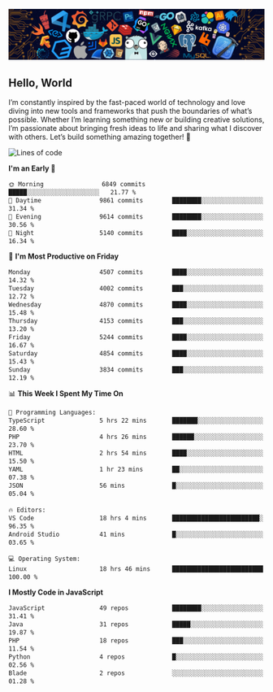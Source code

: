 ![](https://github.com/0x3EF8/0x3EF8/raw/main/images/header_.png)

## Hello, World
I’m constantly inspired by the fast-paced world of technology and love diving into new tools and frameworks that push the boundaries of what’s possible. Whether I’m learning something new or building creative solutions, I’m passionate about bringing fresh ideas to life and sharing what I discover with others. Let’s build something amazing together! 🚀

<!--START_SECTION:mrepol742-->
![Lines of code](https://img.shields.io/badge/From%20Hello%20World%20I%27ve%20Written-22.8%20million%20lines%20of%20code-blue)

**I'm an Early 🐤** 

```text
🌞 Morning                6849 commits        █████░░░░░░░░░░░░░░░░░░░░   21.77 % 
🌆 Daytime                9861 commits        ████████░░░░░░░░░░░░░░░░░   31.34 % 
🌃 Evening                9614 commits        ████████░░░░░░░░░░░░░░░░░   30.56 % 
🌙 Night                  5140 commits        ████░░░░░░░░░░░░░░░░░░░░░   16.34 % 
```
📅 **I'm Most Productive on Friday** 

```text
Monday                   4507 commits        ████░░░░░░░░░░░░░░░░░░░░░   14.32 % 
Tuesday                  4002 commits        ███░░░░░░░░░░░░░░░░░░░░░░   12.72 % 
Wednesday                4870 commits        ████░░░░░░░░░░░░░░░░░░░░░   15.48 % 
Thursday                 4153 commits        ███░░░░░░░░░░░░░░░░░░░░░░   13.20 % 
Friday                   5244 commits        ████░░░░░░░░░░░░░░░░░░░░░   16.67 % 
Saturday                 4854 commits        ████░░░░░░░░░░░░░░░░░░░░░   15.43 % 
Sunday                   3834 commits        ███░░░░░░░░░░░░░░░░░░░░░░   12.19 % 
```


📊 **This Week I Spent My Time On** 

```text
💬 Programming Languages: 
TypeScript               5 hrs 22 mins       ███████░░░░░░░░░░░░░░░░░░   28.60 % 
PHP                      4 hrs 26 mins       ██████░░░░░░░░░░░░░░░░░░░   23.70 % 
HTML                     2 hrs 54 mins       ████░░░░░░░░░░░░░░░░░░░░░   15.50 % 
YAML                     1 hr 23 mins        ██░░░░░░░░░░░░░░░░░░░░░░░   07.38 % 
JSON                     56 mins             █░░░░░░░░░░░░░░░░░░░░░░░░   05.04 % 

🔥 Editors: 
VS Code                  18 hrs 4 mins       ████████████████████████░   96.35 % 
Android Studio           41 mins             █░░░░░░░░░░░░░░░░░░░░░░░░   03.65 % 

💻 Operating System: 
Linux                    18 hrs 46 mins      █████████████████████████   100.00 % 
```

**I Mostly Code in JavaScript** 

```text
JavaScript               49 repos            ████████░░░░░░░░░░░░░░░░░   31.41 % 
Java                     31 repos            █████░░░░░░░░░░░░░░░░░░░░   19.87 % 
PHP                      18 repos            ███░░░░░░░░░░░░░░░░░░░░░░   11.54 % 
Python                   4 repos             █░░░░░░░░░░░░░░░░░░░░░░░░   02.56 % 
Blade                    2 repos             ░░░░░░░░░░░░░░░░░░░░░░░░░   01.28 % 
```




<!--END_SECTION:mrepol742-->

